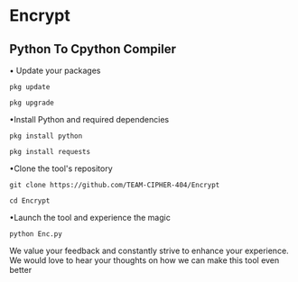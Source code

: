 # Encrypt

## Python To Cpython Compiler

• Update your packages

```
pkg update
```
```
pkg upgrade
```
•Install Python and required dependencies
```
pkg install python
```
```
pkg install requests
```
•Clone the tool's repository
```
git clone https://github.com/TEAM-CIPHER-404/Encrypt
```
```
cd Encrypt
```
•Launch the tool and experience the magic
```
python Enc.py
```

We value your feedback and constantly strive to enhance your experience. We would love to hear your thoughts on how we can make this tool even better
